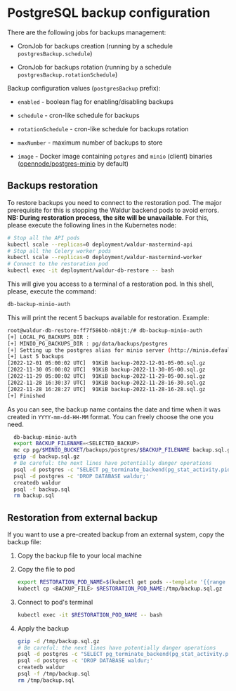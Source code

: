 <!-- EXTERNAL DOCUMENT
Source: https://code.opennodecloud.com/waldur/waldur-helm.git
Branch: master
Remote Path: docs//postgres-backup-management.md
Local Path: docs/admin-guide/deployment/helm/docs/
Last Sync: 2025-11-01T03:04:11.226568

WARNING: This file is automatically synchronized from the source repository.
DO NOT EDIT this file directly. Changes will be overwritten.
Edit the source at: https://code.opennodecloud.com/waldur/waldur-helm.git/-/tree/master/docs//postgres-backup-management.md
-->


# PostgreSQL backup configuration

There are the following jobs for backups management:

- CronJob for backups creation (running by a schedule `postgresBackup.schedule`)

- CronJob for backups rotation (running by a schedule `postgresBackup.rotationSchedule`)

Backup configuration values (`postgresBackup` prefix):

- `enabled` - boolean flag for enabling/disabling backups

- `schedule` - cron-like schedule for backups

- `rotationSchedule` - cron-like schedule for backups rotation

- `maxNumber` - maximum number of backups to store

- `image` - Docker image containing `potgres` and `minio` (client) binaries
  ([opennode/postgres-minio](https://hub.docker.com/r/opennode/postgres-minio)
  by default)

## Backups restoration

To restore backups you need to connect to the restoration pod. The major prerequisite for this is stopping the
Waldur backend pods to avoid errors. **NB: During restoration process, the site will be unavailable**. For this,
please execute the following lines in the Kubernetes node:

```bash
# Stop all the API pods
kubectl scale --replicas=0 deployment/waldur-mastermind-api
# Stop all the Celery worker pods
kubectl scale --replicas=0 deployment/waldur-mastermind-worker
# Connect to the restoration pod
kubectl exec -it deployment/waldur-db-restore -- bash
```

This will give you access to a terminal of a restoration pod. In this shell, please, execute the command:

```bash
db-backup-minio-auth
```

This will print the recent 5 backups available for restoration. Example:

```bash
root@waldur-db-restore-ff7f586bb-nb8jt:/# db-backup-minio-auth
[+] LOCAL_PG_BACKUPS_DIR :
[+] MINIO_PG_BACKUPS_DIR : pg/data/backups/postgres
[+] Setting up the postgres alias for minio server (http://minio.default.svc.cluster.local:9000)
[+] Last 5 backups
[2022-12-01 05:00:02 UTC]  91KiB backup-2022-12-01-05-00.sql.gz
[2022-11-30 05:00:02 UTC]  91KiB backup-2022-11-30-05-00.sql.gz
[2022-11-29 05:00:02 UTC]  91KiB backup-2022-11-29-05-00.sql.gz
[2022-11-28 16:30:37 UTC]  91KiB backup-2022-11-28-16-30.sql.gz
[2022-11-28 16:28:27 UTC]  91KiB backup-2022-11-28-16-28.sql.gz
[+] Finished
```

As you can see, the backup name contains the date and time when it was created in `YYYY-mm-dd-HH-MM` format. You can freely choose the one you need.

```bash
  db-backup-minio-auth
  export BACKUP_FILENAME=<SELECTED_BACKUP>
  mc cp pg/$MINIO_BUCKET/backups/postgres/$BACKUP_FILENAME backup.sql.gz
  gzip -d backup.sql.gz
  # Be careful: the next lines have potentially danger operations
  psql -d postgres -c "SELECT pg_terminate_backend(pg_stat_activity.pid) FROM pg_stat_activity WHERE pg_stat_activity.datname = 'waldur' AND pid <> pg_backend_pid();"
  psql -d postgres -c 'DROP DATABASE waldur;'
  createdb waldur
  psql -f backup.sql
  rm backup.sql
```

## Restoration from external backup

If you want to use a pre-created backup from an external system, copy the backup file:

1. Copy the backup file to your local machine
2. Copy the file to pod

    ```bash
    export RESTORATION_POD_NAME=$(kubectl get pods --template '{{range .items}}{{.metadata.name}}{{"\n"}}{{end}}' | grep restore)
    kubectl cp <BACKUP_FILE> $RESTORATION_POD_NAME:/tmp/backup.sql.gz
    ```

3. Connect to pod's terminal

    ```bash
    kubectl exec -it $RESTORATION_POD_NAME -- bash
    ```

4. Apply the backup

    ```bash
    gzip -d /tmp/backup.sql.gz
    # Be careful: the next lines have potentially danger operations
    psql -d postgres -c "SELECT pg_terminate_backend(pg_stat_activity.pid) FROM pg_stat_activity WHERE pg_stat_activity.datname = 'waldur' AND pid <> pg_backend_pid();"
    psql -d postgres -c 'DROP DATABASE waldur;'
    createdb waldur
    psql -f /tmp/backup.sql
    rm /tmp/backup.sql
    ```
